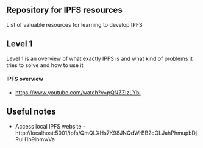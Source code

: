 ## Repository for IPFS resources
List of valuable resources for learning to develop IPFS

## Level 1
Level 1 is an overview of what exactly IPFS is and what kind of problems it tries to solve and how to use it

#### IPFS overview
- https://www.youtube.com/watch?v=pQNZZIzLYbI


## Useful notes
- Access local IPFS website - http://localhost:5001/ipfs/QmQLXHs7K98JNQdWrBB2cQLJahPhmupbDjRuH1b9ibmwVa
